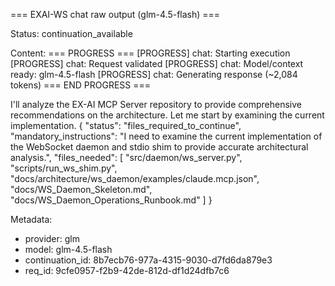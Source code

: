 === EXAI-WS chat raw output (glm-4.5-flash) ===

Status: continuation_available

Content:
=== PROGRESS ===
[PROGRESS] chat: Starting execution
[PROGRESS] chat: Request validated
[PROGRESS] chat: Model/context ready: glm-4.5-flash
[PROGRESS] chat: Generating response (~2,084 tokens)
=== END PROGRESS ===

I'll analyze the EX-AI MCP Server repository to provide comprehensive recommendations on the architecture. Let me start by examining the current implementation.
{
  "status": "files_required_to_continue",
  "mandatory_instructions": "I need to examine the current implementation of the WebSocket daemon and stdio shim to provide accurate architectural analysis.",
  "files_needed": [
    "src/daemon/ws_server.py",
    "scripts/run_ws_shim.py",
    "docs/architecture/ws_daemon/examples/claude.mcp.json",
    "docs/WS_Daemon_Skeleton.md",
    "docs/WS_Daemon_Operations_Runbook.md"
  ]
}

Metadata:
- provider: glm
- model: glm-4.5-flash
- continuation_id: 8b7ecb76-977a-4315-9030-d7fd6da879e3
- req_id: 9cfe0957-f2b9-42de-812d-df1d24dfb7c6

